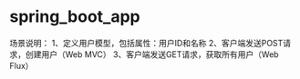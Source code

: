# spring_boot_app
场景说明：
1、定义用户模型，包括属性：用户ID和名称
2、客户端发送POST请求，创建用户（Web MVC）
3、客户端发送GET请求，获取所有用户（Web Flux）
